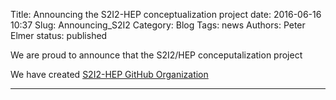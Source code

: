 Title: Announcing the S2I2-HEP conceptualization project
date: 2016-06-16 10:37
Slug: Announcing_S2I2
Category: Blog
Tags:  news
Authors: Peter Elmer
status: published

We are proud to announce that the S2I2/HEP conceputalization project 

<!--- has been funded by the National Science Foundation's [Software Infrastructure for Sustained Innovation](http://www.nsf.gov/funding/pgm_summ.jsp?pims_id=504817) (SI2) program. We are just kicking off the project, and will be updating these web pages and adding posts as we go along. --->

We have created [S2I2-HEP GitHub Organization](https://github.com/s2i2-hep)

---

<!--- This is a little badge to make sure the web site is healthy: ![](https://travis-ci.org/diana-hep/diana-hep.github.io-source.svg?branch=master) --->
